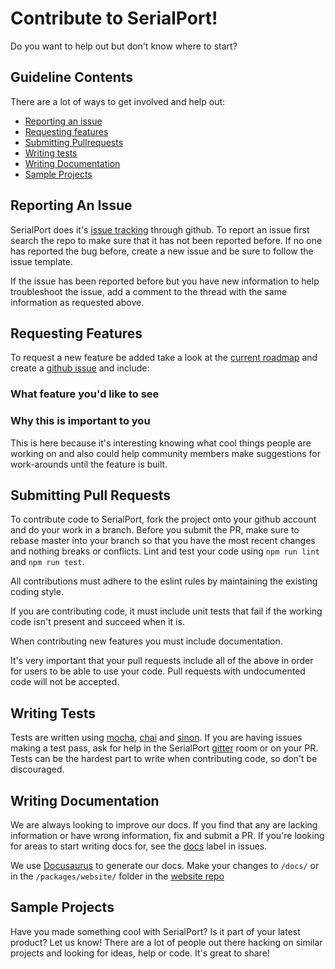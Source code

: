 # Contribute to SerialPort!

Do you want to help out but don't know where to start?

## Guideline Contents

There are a lot of ways to get involved and help out:

- [Reporting an issue](#reporting-issues)
- [Requesting features](#requesting-features)
- [Submitting Pullrequests](#pullrequests)
- [Writing tests](#writing-tests)
- [Writing Documentation](#writing-docs)
- [Sample Projects](#sample-projects)

<a name="reporting-issues"></a>

## Reporting An Issue

SerialPort does it's [issue tracking](https://github.com/serialport/node-serialport/issues) through github. To report an issue first search the repo to make sure that it has not been reported before. If no one has reported the bug before, create a new issue and be sure to follow the issue template.

If the issue has been reported before but you have new information to help troubleshoot the issue, add a comment to the thread with the same information as requested above.

<a name="requesting-features"></a>

## Requesting Features

To request a new feature be added take a look at the [current roadmap](https://github.com/serialport/node-serialport/milestones) and create a [github issue](https://github.com/serialport/node-serialport/issues) and include:

### What feature you'd like to see

### Why this is important to you

This is here because it's interesting knowing what cool things people are working on and also could help community members make suggestions for work-arounds until the feature is built.

<a name="pullrequests"></a>

## Submitting Pull Requests

To contribute code to SerialPort, fork the project onto your github account and do your work in a branch. Before you submit the PR, make sure to rebase master into your branch so that you have the most recent changes and nothing breaks or conflicts. Lint and test your code using `npm run lint` and `npm run test`.

All contributions must adhere to the eslint rules by maintaining the existing coding style.

If you are contributing code, it must include unit tests that fail if the working code isn't present and succeed when it is.

When contributing new features you must include documentation.

It's very important that your pull requests include all of the above in order for users to be able to use your code. Pull requests with undocumented code will not be accepted.

<a name="writing-tests"></a>

## Writing Tests

Tests are written using [mocha](https://mochajs.org/), [chai](http://chaijs.com/) and [sinon](http://sinonjs.org/). If you are having issues making a test pass, ask for help in the SerialPort [gitter](https://gitter.im/EmergingTechnologyAdvisors/node-serialport) room or on your PR. Tests can be the hardest part to write when contributing code, so don't be discouraged.

<a name="writing-docs"></a>

## Writing Documentation

We are always looking to improve our docs. If you find that any are lacking information or have wrong information, fix and submit a PR. If you're looking for areas to start writing docs for, see the [docs](https://github.com/serialport/node-serialport/labels/docs) label in issues.

We use [Docusaurus](https://docusaurus.io/) to generate our docs. Make your changes to `/docs/` or in the `/packages/website/` folder in the [website repo](https://github.com/serialport/website)

<a name="sample-projects"></a>

## Sample Projects

Have you made something cool with SerialPort? Is it part of your latest product? Let us know! There are a lot of people out there hacking on similar projects and looking for ideas, help or code. It's great to share!
